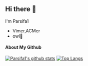 ## Hi there 👋

I'm Parsifa1

* Vimer,ACMer
* owl🦉
#### About My Github
[![Parsifa1's github stats](https://github-readme-stats.vercel.app/api?username=Parsifa1&count_private=true&show_icons=true&theme=catppuccin_mocha)](https://github.com/Parsifa1)
[![Top Langs](https://github-readme-stats.vercel.app/api/top-langs/?username=Parsifa1&hide=php&theme=catppuccin_mocha)](https://github.com/Parsifa1)


